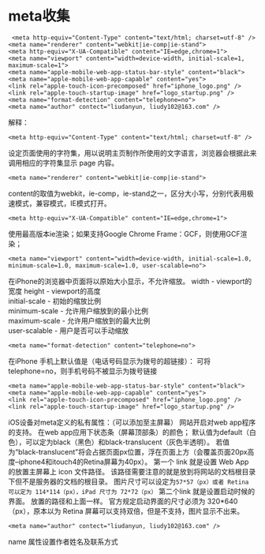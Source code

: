 # meta收集

     <meta http-equiv="Content-Type" content="text/html; charset=utf-8" />
    <meta name="renderer" content="webkit|ie-comp|ie-stand">
    <meta http-equiv="X-UA-Compatible" content="IE=edge,chrome=1">
    <meta name="viewport" content="width=device-width, initial-scale=1, maximum-scale=1">
    <meta name="apple-mobile-web-app-status-bar-style" content="black"> 
    <meta name="apple-mobile-web-app-capable" content="yes">
    <link rel="apple-touch-icon-precomposed" href="iphone_logo.png" />
    <link rel="apple-touch-startup-image" href="logo_startup.png" />
    <meta name="format-detection" content="telephone=no"> 
    <meta name="author" contect="liudanyun, liudy102@163.com" />
    

解释：

    <meta http-equiv="Content-Type" content="text/html; charset=utf-8" />
设定页面使用的字符集，用以说明主页制作所使用的文字语言，浏览器会根据此来调用相应的字符集显示 page 内容。

    <meta name="renderer" content="webkit|ie-comp|ie-stand">
content的取值为webkit，ie-comp，ie-stand之一，区分大小写，分别代表用极速模式，兼容模式，IE模式打开。

    <meta http-equiv="X-UA-Compatible" content="IE=edge,chrome=1">
使用最高版本ie渲染；如果支持Google Chrome Frame：GCF，则使用GCF渲染；

    <meta name="viewport" content="width=device-width, initial-scale=1.0, minimum-scale=1.0, maximum-scale=1.0, user-scalable=no">   
在iPhone的浏览器中页面将以原始大小显示，不允许缩放。
width - viewport的宽度 height - viewport的高度   
initial-scale - 初始的缩放比例  
minimum-scale - 允许用户缩放到的最小比例   
maximum-scale - 允许用户缩放到的最大比例  
user-scalable - 用户是否可以手动缩放  
 
    <meta name="format-detection" content="telephone=no"> 
在iPhone 手机上默认值是（电话号码显示为拨号的超链接）：
<meta name="format-detection" content="telephone=yes"/>
可将telephone=no，则手机号码不被显示为拨号链接
<meta name="format-detection" content="telephone=no"/>
 
    <meta name="apple-mobile-web-app-status-bar-style" content="black"> 
    <meta name="apple-mobile-web-app-capable" content="yes">
    <link rel="apple-touch-icon-precomposed" href="iphone_logo.png" />
    <link rel="apple-touch-startup-image" href="logo_startup.png" />
iOS设备对meta定义的私有属性：（可以添加至主屏幕）
<meta name="apple-mobile-web-app-capable" content="yes" />
网站开启对web app程序的支持。
<meta name="apple-mobile-web-app-status-bar-style" content="black" />
在web app应用下状态条（屏幕顶部条）的颜色；
默认值为default（白色），可以定为black（黑色）和black-translucent（灰色半透明）。
若值为“black-translucent”将会占据页面px位置，浮在页面上方（会覆盖页面20px高度–iphone4和itouch4的Retina屏幕为40px）。
第一个 link 就是设置 Web App 的放置主屏幕上 icon 文件路径。
该路径需要注意的就是放到将网站的文档根目录下但不是服务器的文档的根目录。
图片尺寸可以设定为`57*57（px）或者 Retina 可以定为 114*114（px），iPad 尺寸为 72*72（px）`
第二个link 就是设置启动时候的界面。
放置的路径和上面一样。
官方规定启动界面的尺寸必须为 320*640（px），原本以为 Retina 屏幕可以支持双倍，但是不支持，图片显示不出来。

    <meta name="author" contect="liudanyun, liudy102@163.com" />
name 属性设置作者姓名及联系方式








